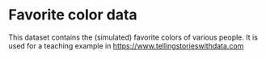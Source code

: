 # Favorite color data

This dataset contains the (simulated) favorite colors of various people. It is used for a teaching example in https://www.tellingstorieswithdata.com

